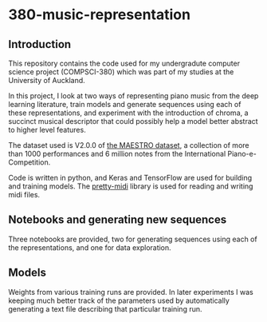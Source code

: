 # 380-music-representation
## Introduction
This repository contains the code used for my undergradute computer science project (COMPSCI-380) which was part of my studies at the University of Auckland.

In this project, I look at two ways of representing piano music from the deep learning literature, train models and generate sequences using each of these representations, and experiment with the introduction of chroma, a succinct musical descriptor that could possibly help a model better abstract to higher level features.

The dataset used is V2.0.0 of [the MAESTRO dataset](https://magenta.tensorflow.org/datasets/maestro), a collection of more than 1000 performances and 6 million notes from the International Piano-e-Competition.

Code is written in python, and Keras and TensorFlow are used for building and training models. The [pretty-midi](https://github.com/craffel/pretty-midi) library is used for reading and writing midi files. 

## Notebooks and generating new sequences
Three notebooks are provided, two for generating sequences using each of the representations, and one for data exploration.

## Models
Weights from various training runs are provided. In later experiments I was keeping much better track of the parameters used by automatically generating a text file describing that particular training run. 